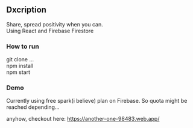 ## Dxcription

Share, spread positivity when you can.<br>
Using React and Firebase Firestore


### How to run
git clone ...<br>
npm install<br>
npm start


### Demo
Currently using free spark(i believe) plan on Firebase.
So quota might be reached depending...

anyhow, checkout here: https://another-one-98483.web.app/
